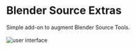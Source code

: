 # Blender Source Extras
Simple add-on to augment Blender Source Tools.
<br><br>
<img src = "https://cdn.discordapp.com/attachments/525746460906749962/534184510162599946/BSE_UI.PNG" alt = "user interface">
